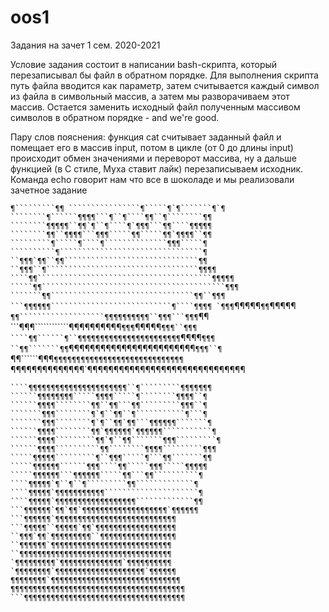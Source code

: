 # oos1
Задания на зачет 1 сем. 2020-2021

Условие задания состоит в написании bash-скрипта, который перезаписывал бы файл в обратном порядке. Для выполнения скрипта путь файла вводится как параметр, затем считывается каждый символ из файла в символьный массив, а затем мы разворачиваем этот массив. Остается заменить исходный файл полученным массивом символов в обратном порядке - and we're good.

Пару слов пояснения: функция cat считывает заданный файл и помещает его в массив input, потом в цикле (от 0 до длины input) происходит обмен значениями и переворот массива, ну а дальше функцией (в С стиле, Муха ставит лайк) перезаписываем исходник. 
Команда echo говорит нам что все в шоколаде и мы реализовали зачетное задание

```````````````````````¶`````````¶¶
````````````````¶`````¶`¶```````¶`¶
````````¶``````¶¶¶¶```¶``¶````¶¶``¶````````¶¶
````````¶¶¶¶¶``¶¶`¶``¶````¶`¶¶¶```¶¶````¶¶¶¶¶
````````¶¶``¶¶¶¶```¶¶¶`````¶¶`````¶¶`¶¶¶¶``¶¶
`````````¶`````¶````¶``````````````¶¶¶`````¶
``````````¶````````````````````````````````¶
``¶¶¶`¶¶``¶¶``````````````````````````````¶¶
``¶¶¶``¶``````````````````````````````````¶¶¶¶
````¶¶```````````````````````````````````````¶¶¶¶¶
`````¶¶`````````````````````````````````````````¶¶¶
```````¶¶````````````````````````````````¶¶``¶¶¶
```¶¶¶¶¶¶```````````````````````````¶````¶¶¶¶
`¶¶¶```````````````````````¶¶¶¶¶```¶¶```¶¶¶¶¶
`¶¶```````````````````¶¶¶¶¶¶¶¶¶¶``¶¶¶```¶¶¶`¶¶
```¶¶¶````````````¶¶¶¶¶¶¶¶¶¶`¶¶¶`¶¶¶¶¶`¶¶¶``¶¶¶
````¶¶``````¶``¶¶¶¶¶¶¶¶¶¶¶¶¶¶¶¶¶¶¶¶¶¶¶`¶¶¶¶`¶¶¶
``¶¶```````¶¶`¶¶¶¶¶¶¶¶¶¶¶¶¶¶¶¶¶¶¶¶¶¶¶¶`¶¶¶``¶
`¶¶``````¶¶¶`¶¶¶¶¶¶¶¶¶¶¶¶¶¶¶¶¶¶¶¶¶¶¶¶¶¶¶¶¶
`¶¶¶¶¶¶¶¶¶¶¶¶¶¶`¶¶¶¶¶¶¶¶¶¶¶¶¶¶¶¶¶¶¶¶¶¶¶¶¶¶¶¶¶¶
````¶¶¶¶¶¶¶¶¶¶¶¶¶¶¶¶¶¶¶¶¶¶¶¶¶¶¶¶¶¶¶¶¶¶¶¶¶¶¶¶¶
````¶¶¶¶¶¶¶¶¶¶¶¶¶¶¶¶¶¶¶¶¶¶``¶`````````¶¶¶¶¶¶¶
``````¶¶¶¶¶¶¶¶`````¶¶¶¶`````¶````````¶¶¶¶``¶
``````¶¶¶¶````````¶¶``¶¶```¶¶`````````¶¶¶``¶
```````¶¶¶````````¶`¶``¶¶``¶```````````¶```¶
```````¶¶¶````````¶`¶``¶¶`¶¶```¶¶¶¶¶¶```````¶
``````¶¶¶¶````````¶¶`¶¶¶¶¶¶`¶¶¶¶¶¶```````````¶
``````¶¶¶¶`````````¶¶`¶``¶¶```````¶¶¶`````````¶
``````¶¶¶¶``````````¶¶````````¶¶¶¶`````````¶¶¶
`````¶¶¶¶¶`````````¶``¶¶¶`````¶```¶¶```````¶¶
`````¶¶¶¶¶¶``````¶¶¶````¶¶`````¶¶¶`````¶¶¶¶¶
`````¶¶¶¶¶¶```¶¶¶¶¶¶`````¶¶```¶¶``````````¶
````¶¶¶¶¶`¶``¶``¶`````````¶¶`````````````¶
````¶¶¶¶¶`¶¶¶¶¶¶¶¶¶¶¶`````````````````````¶
````¶¶¶¶¶`¶¶¶¶¶¶¶¶¶¶¶¶¶¶¶¶¶¶`````````````¶¶
```¶¶¶¶¶¶`¶¶`¶¶`¶¶¶¶¶¶¶¶¶¶¶¶¶¶¶¶¶¶¶`¶¶¶¶¶¶
```¶¶¶¶¶¶`¶¶¶¶¶¶¶¶¶¶¶¶¶¶¶¶¶¶¶¶¶¶¶¶¶¶¶
```¶¶¶¶¶``¶¶¶¶¶`¶¶`¶¶¶¶¶¶¶¶¶¶¶¶¶¶¶¶¶¶
``¶¶¶`¶¶`¶¶¶¶¶¶¶¶¶``¶¶¶¶¶¶¶¶¶¶¶¶¶¶¶¶¶
``¶¶¶¶¶¶`¶¶¶¶¶¶¶¶¶¶¶¶¶¶¶¶¶¶¶¶¶¶¶¶¶¶¶
``¶¶¶¶¶¶¶¶¶¶¶¶¶¶¶¶¶¶¶¶¶¶¶¶¶¶¶¶¶¶¶¶¶¶
`¶¶¶¶¶¶¶¶¶`¶¶¶¶¶¶¶¶¶¶¶¶¶¶`¶¶¶¶¶¶¶¶¶¶
`¶¶¶¶¶¶¶¶`¶¶¶¶¶¶¶¶¶¶¶¶¶¶¶¶¶¶¶¶`¶¶¶¶¶¶
¶¶¶¶¶¶¶¶`¶¶¶¶¶¶¶¶¶¶¶¶¶¶¶¶¶¶¶¶¶¶¶¶¶¶¶¶¶
¶¶¶¶¶¶¶¶¶¶¶¶¶¶¶¶¶¶¶¶¶¶¶¶¶¶¶¶¶¶¶¶¶¶¶¶¶¶¶
```¶¶¶¶¶¶¶¶¶¶¶¶¶¶¶¶¶¶¶¶¶¶¶¶¶¶¶¶¶¶¶¶¶¶¶¶
